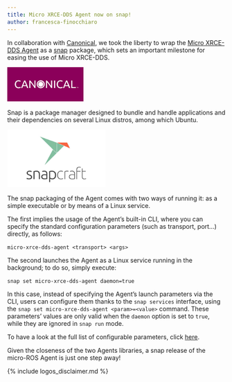 ```yaml
---
title: Micro XRCE-DDS Agent now on snap!
author: francesca-finocchiaro
---
```


In collaboration with [Canonical](https://canonical.com/), we took the liberty to wrap the [Micro XRCE-DDS Agent](https://micro-xrce-dds.docs.eprosima.com/en/latest/agent.html) as a [snap](https://snapcraft.io/) package, which sets an important milestone for easing the use of Micro XRCE-DDS.

<img alt="Canonical" src="/img/posts/canonical.png" width="35%"/>

Snap is a package manager designed to bundle and handle applications and their dependencies on several Linux distros, among which Ubuntu.

<img alt="Snap" src="/img/posts/snap2.png" width="45%"/>

The snap packaging of the Agent comes with two ways of running it: as a simple executable or by means of a Linux service.

The first implies the usage of the Agent’s built-in CLI, where you can specify the standard configuration parameters (such as transport, port…) directly, as follows:
```
micro-xrce-dds-agent <transport> <args>
```

The second launches the Agent as a Linux service running in the background; to do so, simply execute:
```
snap set micro-xrce-dds-agent daemon=true
```
In this case, instead of specifying the Agent’s launch parameters via the CLI, users can configure them thanks to the `snap services` interface, using the `snap set micro-xrce-dds-agent <param>=<value>` command. These parameters’ values are only valid when the `daemon` option is set to `true`, while they are ignored in `snap run` mode.

To have a look at the full list of configurable parameters, click [here](https://snapcraft.io/micro-xrce-dds-agent).

Given the closeness of the two Agents libraries, a snap release of the micro-ROS Agent is just one step away!

{% include logos_disclaimer.md %}
